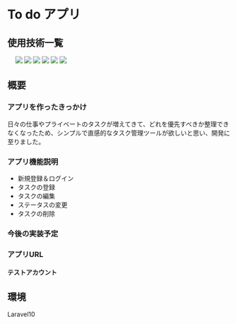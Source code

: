 # To do アプリ
## 使用技術一覧
<p style="display: inline">
　<!-- フロントエンドの言語一覧 -->
    <img src="https://img.shields.io/badge/-HTML-99d1ce.svg?logo=&style=for-the-badge">
    <img src="https://img.shields.io/badge/-CSS-1572B6.svg?logo=&style=for-the-badge">
    <img src="https://img.shields.io/badge/-Javascript-fff5a1.svg?logo=javascript&style=for-the-badge">
  <!-- バックエンドの言語一覧 -->
  <img src="https://img.shields.io/badge/-Php-cccfff.svg?logo=php&style=for-the-badge">
  <!-- バックエンドのフレームワーク一覧 -->
  <img src="https://img.shields.io/badge/-Laravel-f3a68c.svg?logo=laravel&style=for-the-badge">
  <!-- ミドルウェア一覧 -->
  <img src="https://img.shields.io/badge/-MySQL-4479A1.svg?logo=mysql&style=for-the-badge&logoColor=white">
</p>

## 概要
### アプリを作ったきっかけ
日々の仕事やプライベートのタスクが増えてきて、どれを優先すべきか整理できなくなったため、シンプルで直感的なタスク管理ツールが欲しいと思い、開発に至りました。

### アプリ機能説明
* 新規登録＆ログイン
* タスクの登録
* タスクの編集
* ステータスの変更
* タスクの削除

### 今後の実装予定


### アプリURL

#### テストアカウント


## 環境
Laravel10

